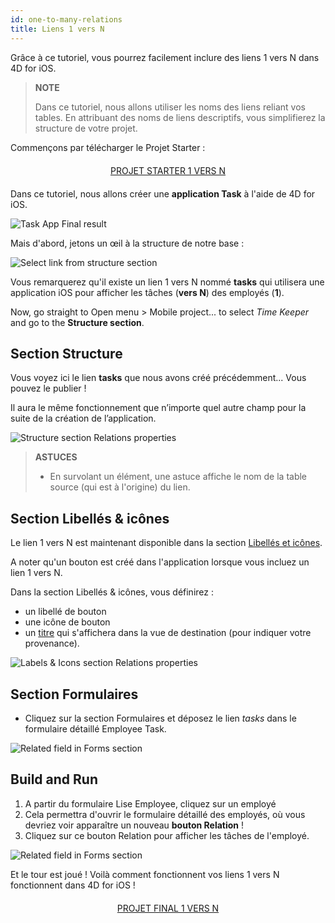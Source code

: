 ```yaml
---
id: one-to-many-relations
title: Liens 1 vers N
---
```


Grâce à ce tutoriel, vous pourrez facilement inclure des liens 1 vers N dans 4D for iOS.


> **NOTE**
> 
> Dans ce tutoriel, nous allons utiliser les noms des liens reliant vos tables. En attribuant des noms de liens descriptifs, vous simplifierez la structure de votre projet.

Commençons par télécharger le Projet Starter :

<div markdown="1" style="text-align: center; margin-top: 20px; margin-bottom: 20px">
<a class="button"
href="https://github.com/4d-for-ios/tutorial-OneToManyRelations/archive/c006015afeb0e134d872152f53b8cd5e4dcb59bb.zip">PROJET STARTER 1 VERS N</a>
</div>

Dans ce tutoriel, nous allons créer une **application Task** à l'aide de 4D for iOS.

![Task App Final result](assets/en/relations/4D-for-iOS-dark-mode-card-relation-ios-13.gif)

Mais d'abord, jetons un œil à la structure de notre base :

![Select link from structure section](assets/en/relations/Database-1-to-N-relations-4D-for-iOS.png)

Vous remarquerez qu'il existe un lien 1 vers N nommé **tasks** qui utilisera une application iOS pour afficher les tâches (**vers N**) des employés (**1**).

Now, go straight to Open menu > Mobile project... to select *Time Keeper* and go to the **Structure section**.

## Section Structure

Vous voyez ici le lien **tasks** que nous avons créé précédemment... Vous pouvez le publier !

Il aura le même fonctionnement que n’importe quel autre champ pour la suite de la création de l’application.

![Structure section Relations properties](assets/en/relations/Structure-section-relations-4D-for-iOS.png)

> **ASTUCES**
> 
> * En survolant un élément, une astuce affiche le nom de la table source (qui est à l'origine) du lien.

## Section Libellés & icônes

Le lien 1 vers N est maintenant disponible dans la section [Libellés et icônes](labels-and-icons.html).

A noter qu'un bouton est créé dans l'application lorsque vous incluez un lien 1 vers N.

Dans la section Libellés & icônes, vous définirez :

* un libellé de bouton
* une icône de bouton
* un [titre](one-to-n-relations-title-definition.html) qui s'affichera dans la vue de destination (pour indiquer votre provenance).

![Labels & Icons section Relations properties](assets/en/project-editor/Relations-properties-Labels-icons-section-4D-for-iOS.png)

## Section Formulaires

* Cliquez sur la section Formulaires et déposez le lien *tasks* dans le formulaire détaillé Employee Task.

![Related field in Forms section](assets/en/relations/1-to-n-relations-forms-section.png)

## Build and Run

1. A partir du formulaire Lise Employee, cliquez sur un employé
2. Cela permettra d'ouvrir le formulaire détaillé des employés, où vous devriez voir apparaître un nouveau **bouton Relation** !
3. Cliquez sur ce bouton Relation pour afficher les tâches de l'employé.

![Related field in Forms section](assets/en/relations/One-to-n-relations-task-ios-app.png)

Et le tour est joué ! Voilà comment fonctionnent vos liens 1 vers N fonctionnent dans 4D for iOS !

<div markdown="1" style="text-align: center; margin-top: 20px; margin-bottom: 20px">
<a class="button"
href="https://github.com/4d-for-ios/tutorial-OneToManyRelations/releases/latest/download/tutorial-OneToManyRelations.zip">PROJET FINAL 1 VERS N</a>
</div>
